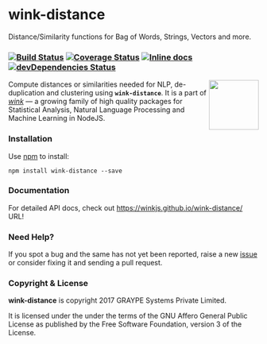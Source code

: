 # wink-distance

Distance/Similarity functions for Bag of Words, Strings, Vectors and more.

### [![Build Status](https://api.travis-ci.org/winkjs/wink-distance.svg?branch=master)](https://travis-ci.org/winkjs/wink-distance) [![Coverage Status](https://coveralls.io/repos/github/winkjs/wink-distance/badge.svg?branch=master)](https://coveralls.io/github/winkjs/wink-distance?branch=master) [![Inline docs](http://inch-ci.org/github/winkjs/wink-distance.svg?branch=master)](http://inch-ci.org/github/winkjs/wink-distance) [![devDependencies Status](https://david-dm.org/winkjs/wink-distance/dev-status.svg)](https://david-dm.org/winkjs/wink-distance?type=dev)

[<img align="right" src="https://decisively.github.io/wink-logos/logo-title.png" width="100px" >](http://wink.org.in/)

Compute distances or similarities needed for NLP, de-duplication and clustering using **`wink-distance`**. It is a part of _[wink](http://wink.org.in/)_ — a growing family of high quality packages for Statistical Analysis, Natural Language Processing and Machine Learning in NodeJS.


### Installation

Use [npm](https://www.npmjs.com/package/wink-distance) to install:

    npm install wink-distance --save


### Documentation
For detailed API docs, check out https://winkjs.github.io/wink-distance/ URL!

### Need Help?

If you spot a bug and the same has not yet been reported, raise a new [issue](https://github.com/winkjs/wink-distance/issues) or consider fixing it and sending a pull request.

### Copyright & License

**wink-distance** is copyright 2017 GRAYPE Systems Private Limited.

It is licensed under the under the terms of the GNU Affero General Public License as published by the Free
Software Foundation, version 3 of the License.
